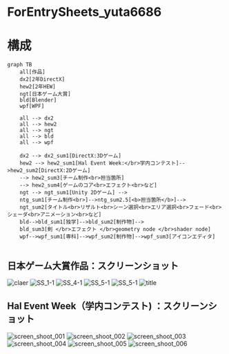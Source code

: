 # ForEntrySheets_yuta6686
# 構成
```mermaid
graph TB
	all[作品]
	dx2[2年DirectX]
	hew2[2年HEW]
	ngt[日本ゲーム大賞]
	bld[Blender]
	wpf[WPF]

	all --> dx2
	all --> hew2
	all --> ngt
	all --> bld
	all --> wpf

	dx2 --> dx2_sum1[DirectX:3Dゲーム]
	hew2 --> hew2_sum1[Hal Event Week:</br>学内コンテスト]-->hew2_sum2[DirectX:2Dゲーム]
	--> hew2_sum3[チーム制作<br>担当箇所]
	--> hew2_sum4[ゲームのコア<br>エフェクト<br>など]
	ngt --> ngt_sum1[Unity 2Dゲーム] --> 
	ntg_sum1[チーム制作<br>]-->ntg_sum2.5[<b>担当箇所</b>]-->
	ngt_sum2[タイトル<br>リザルト<br>シーン選択<br>エリア選択<br>フェード<br>シェーダ<br>アニメーション<br>など]
	bld-->bld_sum1[独学]-->bld_sum2[制作物]-->
	bld_sum3[剣 </br>エフェクト </br>geometry node </br>shader node]
	wpf-->wpf_sum1[専科]-->wpf_sum2[制作物]-->wpf_sum3[アイコンエディタ]
	
```

## 日本ゲーム大賞作品：スクリーンショット
![claer](https://user-images.githubusercontent.com/68798323/177542177-e7ffee3b-1614-4ce7-b85f-db5b44ce443a.png)
![SS_1-1](https://user-images.githubusercontent.com/68798323/177542190-a0f2755a-69ad-4e68-8604-13b67f972f90.png)
![SS_4-1](https://user-images.githubusercontent.com/68798323/177542197-08f4eaa5-7286-4dce-a568-2fe76088d4e7.png)
![SS_5-1](https://user-images.githubusercontent.com/68798323/177542203-74edcd96-3465-4ab3-9842-c577a97e8475.png)
![SS_5-1](https://user-images.githubusercontent.com/68798323/177542216-a175e785-ab55-46a1-95ce-0c211104c7ab.png)
![title](https://user-images.githubusercontent.com/68798323/177542229-f74b3d35-9d2f-45d8-b05f-bed3a71a1a84.png)

## Hal Event Week（学内コンテスト) ：スクリーンショット
![screen_shoot_001](https://user-images.githubusercontent.com/68798323/177543117-ad4a55b2-793c-484e-8f8a-6bac24472ac7.jpg)
![screen_shoot_002](https://user-images.githubusercontent.com/68798323/177543133-4812d084-0b94-4296-9dfe-04d070d99c8b.jpg)
![screen_shoot_003](https://user-images.githubusercontent.com/68798323/177543147-c84711f1-108f-402a-9ece-01188f6bd6f5.jpg)
![screen_shoot_004](https://user-images.githubusercontent.com/68798323/177543161-51e967c1-a715-4162-a856-636351b055de.jpg)
![screen_shoot_005](https://user-images.githubusercontent.com/68798323/177543176-6e9bc251-15e9-414e-a5e2-79c47d4579a5.jpg)
![screen_shoot_006](https://user-images.githubusercontent.com/68798323/177543188-81ad45c6-6fee-4251-be0b-4de9c1119daa.jpg)


